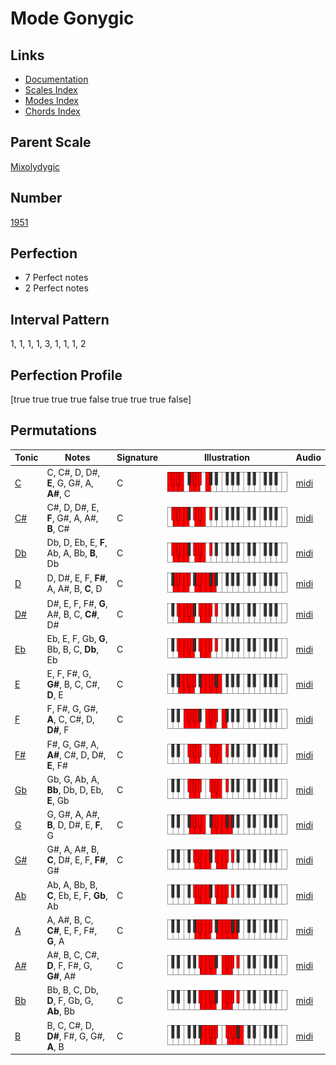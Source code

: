 # Mode Gonygic

## Links

- [Documentation](index.md)
- [Scales Index](Scales.md)
- [Modes Index](Modes.md)
- [Chords Index](Chords.md)

## Parent Scale

[Mixolydygic](ScaleMixolydygic.md)

## Number

[1951](https://ianring.com/musictheory/scales/1951)

## Perfection

- 7 Perfect notes
- 2 Perfect notes

## Interval Pattern

1, 1, 1, 1, 3, 1, 1, 1, 2

## Perfection Profile

[true true true true false true true true false]

## Permutations

| Tonic | Notes | Signature | Illustration | Audio |
|-------|-------|-----------|--------------|-------|
| [C](ModeCNaturalGonygic.md) | C, C#, D, D#, **E**, G, G#, A, **A#**, C | C | ![CNaturalGonygic](ModeCNaturalGonygic.png) | [midi](https://github.com/edipermadi/music/blob/main/docs/ModeCNaturalGonygic.mid?raw=true) |
| [C#](ModeCSharpGonygic.md) | C#, D, D#, E, **F**, G#, A, A#, **B**, C# | C | ![CSharpGonygic](ModeCSharpGonygic.png) | [midi](https://github.com/edipermadi/music/blob/main/docs/ModeCSharpGonygic.mid?raw=true) |
| [Db](ModeDFlatGonygic.md) | Db, D, Eb, E, **F**, Ab, A, Bb, **B**, Db | C | ![DFlatGonygic](ModeDFlatGonygic.png) | [midi](https://github.com/edipermadi/music/blob/main/docs/ModeDFlatGonygic.mid?raw=true) |
| [D](ModeDNaturalGonygic.md) | D, D#, E, F, **F#**, A, A#, B, **C**, D | C | ![DNaturalGonygic](ModeDNaturalGonygic.png) | [midi](https://github.com/edipermadi/music/blob/main/docs/ModeDNaturalGonygic.mid?raw=true) |
| [D#](ModeDSharpGonygic.md) | D#, E, F, F#, **G**, A#, B, C, **C#**, D# | C | ![DSharpGonygic](ModeDSharpGonygic.png) | [midi](https://github.com/edipermadi/music/blob/main/docs/ModeDSharpGonygic.mid?raw=true) |
| [Eb](ModeEFlatGonygic.md) | Eb, E, F, Gb, **G**, Bb, B, C, **Db**, Eb | C | ![EFlatGonygic](ModeEFlatGonygic.png) | [midi](https://github.com/edipermadi/music/blob/main/docs/ModeEFlatGonygic.mid?raw=true) |
| [E](ModeENaturalGonygic.md) | E, F, F#, G, **G#**, B, C, C#, **D**, E | C | ![ENaturalGonygic](ModeENaturalGonygic.png) | [midi](https://github.com/edipermadi/music/blob/main/docs/ModeENaturalGonygic.mid?raw=true) |
| [F](ModeFNaturalGonygic.md) | F, F#, G, G#, **A**, C, C#, D, **D#**, F | C | ![FNaturalGonygic](ModeFNaturalGonygic.png) | [midi](https://github.com/edipermadi/music/blob/main/docs/ModeFNaturalGonygic.mid?raw=true) |
| [F#](ModeFSharpGonygic.md) | F#, G, G#, A, **A#**, C#, D, D#, **E**, F# | C | ![FSharpGonygic](ModeFSharpGonygic.png) | [midi](https://github.com/edipermadi/music/blob/main/docs/ModeFSharpGonygic.mid?raw=true) |
| [Gb](ModeGFlatGonygic.md) | Gb, G, Ab, A, **Bb**, Db, D, Eb, **E**, Gb | C | ![GFlatGonygic](ModeGFlatGonygic.png) | [midi](https://github.com/edipermadi/music/blob/main/docs/ModeGFlatGonygic.mid?raw=true) |
| [G](ModeGNaturalGonygic.md) | G, G#, A, A#, **B**, D, D#, E, **F**, G | C | ![GNaturalGonygic](ModeGNaturalGonygic.png) | [midi](https://github.com/edipermadi/music/blob/main/docs/ModeGNaturalGonygic.mid?raw=true) |
| [G#](ModeGSharpGonygic.md) | G#, A, A#, B, **C**, D#, E, F, **F#**, G# | C | ![GSharpGonygic](ModeGSharpGonygic.png) | [midi](https://github.com/edipermadi/music/blob/main/docs/ModeGSharpGonygic.mid?raw=true) |
| [Ab](ModeAFlatGonygic.md) | Ab, A, Bb, B, **C**, Eb, E, F, **Gb**, Ab | C | ![AFlatGonygic](ModeAFlatGonygic.png) | [midi](https://github.com/edipermadi/music/blob/main/docs/ModeAFlatGonygic.mid?raw=true) |
| [A](ModeANaturalGonygic.md) | A, A#, B, C, **C#**, E, F, F#, **G**, A | C | ![ANaturalGonygic](ModeANaturalGonygic.png) | [midi](https://github.com/edipermadi/music/blob/main/docs/ModeANaturalGonygic.mid?raw=true) |
| [A#](ModeASharpGonygic.md) | A#, B, C, C#, **D**, F, F#, G, **G#**, A# | C | ![ASharpGonygic](ModeASharpGonygic.png) | [midi](https://github.com/edipermadi/music/blob/main/docs/ModeASharpGonygic.mid?raw=true) |
| [Bb](ModeBFlatGonygic.md) | Bb, B, C, Db, **D**, F, Gb, G, **Ab**, Bb | C | ![BFlatGonygic](ModeBFlatGonygic.png) | [midi](https://github.com/edipermadi/music/blob/main/docs/ModeBFlatGonygic.mid?raw=true) |
| [B](ModeBNaturalGonygic.md) | B, C, C#, D, **D#**, F#, G, G#, **A**, B | C | ![BNaturalGonygic](ModeBNaturalGonygic.png) | [midi](https://github.com/edipermadi/music/blob/main/docs/ModeBNaturalGonygic.mid?raw=true) |
